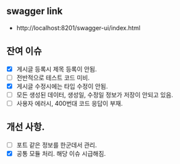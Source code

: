 ## swagger link

* http://localhost:8201/swagger-ui/index.html

## 잔여 이슈
* [x] 게시글 등록시 제목 등록이 안됨.
* [ ] 전반적으로 테스트 코드 미비.
* [x] 게시글 수정시에는 타입 수정이 안됨.
* [ ] 모든 생성된 데이터, 생성일, 수정일 정보가 저장이 안되고 있음.
* [ ] 사용자 에러시, 400번대 코드 응답이 부재.

## 개선 사항.
* [ ] 포트 같은 정보를 한군데서 관리.
* [x] 공통 모듈 처리. 해당 이슈 시급해짐.